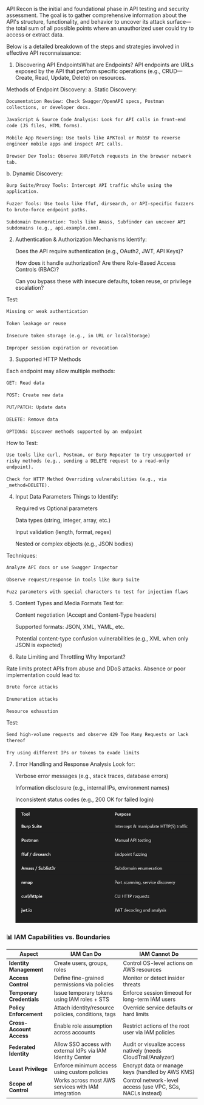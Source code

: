 API Recon is the initial and foundational phase in API testing and security assessment. The goal is to gather comprehensive information about the API's structure, functionality, and behavior to uncover its attack surface—the total sum of all possible points where an unauthorized user could try to access or extract data.

Below is a detailed breakdown of the steps and strategies involved in effective API reconnaissance:

1. Discovering API EndpointsWhat are Endpoints?
API endpoints are URLs exposed by the API that perform specific operations (e.g., CRUD—Create, Read, Update, Delete) on resources.


Methods of Endpoint Discovery:
a. Static Discovery:

    Documentation Review: Check Swagger/OpenAPI specs, Postman collections, or developer docs.

    JavaScript & Source Code Analysis: Look for API calls in front-end code (JS files, HTML forms).

    Mobile App Reversing: Use tools like APKTool or MobSF to reverse engineer mobile apps and inspect API calls.

    Browser Dev Tools: Observe XHR/Fetch requests in the browser network tab.

b. Dynamic Discovery:

    Burp Suite/Proxy Tools: Intercept API traffic while using the application.

    Fuzzer Tools: Use tools like ffuf, dirsearch, or API-specific fuzzers to brute-force endpoint paths.

    Subdomain Enumeration: Tools like Amass, Subfinder can uncover API subdomains (e.g., api.example.com).
 2. Authentication & Authorization Mechanisms
Identify:

    Does the API require authentication (e.g., OAuth2, JWT, API Keys)?

    How does it handle authorization? Are there Role-Based Access Controls (RBAC)?

    Can you bypass these with insecure defaults, token reuse, or privilege escalation?

Test:

    Missing or weak authentication

    Token leakage or reuse

    Insecure token storage (e.g., in URL or localStorage)

    Improper session expiration or revocation

3. Supported HTTP Methods

Each endpoint may allow multiple methods:

    GET: Read data

    POST: Create new data

    PUT/PATCH: Update data

    DELETE: Remove data

    OPTIONS: Discover methods supported by an endpoint

How to Test:

    Use tools like curl, Postman, or Burp Repeater to try unsupported or risky methods (e.g., sending a DELETE request to a read-only endpoint).

    Check for HTTP Method Overriding vulnerabilities (e.g., via _method=DELETE).

4. Input Data Parameters
Things to Identify:

    Required vs Optional parameters

    Data types (string, integer, array, etc.)

    Input validation (length, format, regex)

    Nested or complex objects (e.g., JSON bodies)

Techniques:

    Analyze API docs or use Swagger Inspector

    Observe request/response in tools like Burp Suite

    Fuzz parameters with special characters to test for injection flaws

5. Content Types and Media Formats
Test for:

    Content negotiation (Accept and Content-Type headers)

    Supported formats: JSON, XML, YAML, etc.

    Potential content-type confusion vulnerabilities (e.g., XML when only JSON is expected)

6. Rate Limiting and Throttling
Why Important?

Rate limits protect APIs from abuse and DDoS attacks. Absence or poor implementation could lead to:

    Brute force attacks

    Enumeration attacks

    Resource exhaustion

Test:

    Send high-volume requests and observe 429 Too Many Requests or lack thereof

    Try using different IPs or tokens to evade limits

7. Error Handling and Response Analysis
Look for:

    Verbose error messages (e.g., stack traces, database errors)

    Information disclosure (e.g., internal IPs, environment names)

    Inconsistent status codes (e.g., 200 OK for failed login)

    ![alt text](image.png)



### 📊 IAM Capabilities vs. Boundaries

| **Aspect**               | **IAM Can Do**                                                   | **IAM Cannot Do**                                               |
|--------------------------|------------------------------------------------------------------|------------------------------------------------------------------|
| **Identity Management**  | Create users, groups, roles                                      | Control OS-level actions on AWS resources                       |
| **Access Control**       | Define fine-grained permissions via policies                    | Monitor or detect insider threats                               |
| **Temporary Credentials**| Issue temporary tokens using IAM roles + STS                    | Enforce session timeout for long-term IAM users                 |
| **Policy Enforcement**   | Attach identity/resource policies, conditions, tags             | Override service defaults or hard limits                        |
| **Cross-Account Access** | Enable role assumption across accounts                          | Restrict actions of the root user via IAM policies              |
| **Federated Identity**   | Allow SSO access with external IdPs via IAM Identity Center     | Audit or visualize access natively (needs CloudTrail/Analyzer)  |
| **Least Privilege**      | Enforce minimum access using custom policies                    | Encrypt data or manage keys (handled by AWS KMS)                |
| **Scope of Control**     | Works across most AWS services with IAM integration             | Control network-level access (use VPC, SGs, NACLs instead)      |

